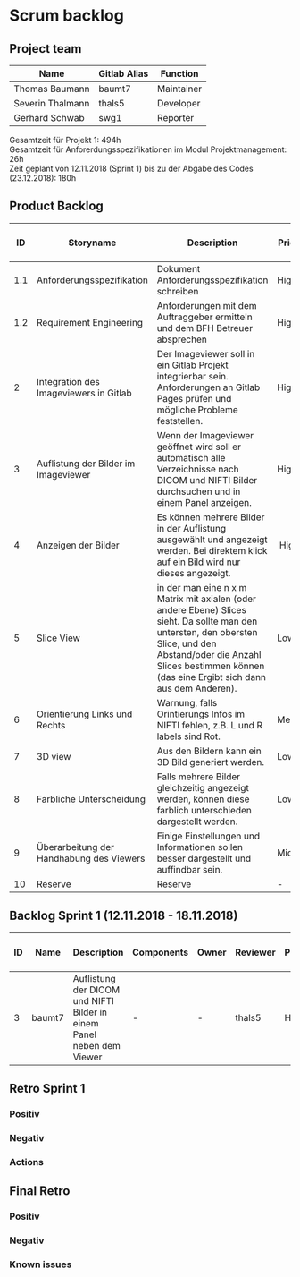 # Scrum backlog
## Project team
Name | Gitlab Alias | Function
--- | --- | --- 
Thomas Baumann | baumt7 | Maintainer
Severin Thalmann | thals5 | Developer
Gerhard Schwab | swg1 | Reporter

Gesamtzeit für Projekt 1: 494h <br>
Gesamtzeit für Anforerdungsspezifikationen im Modul Projektmanagement: 26h <br>
Zeit geplant von 12.11.2018 (Sprint 1) bis zu der Abgabe des Codes (23.12.2018): 180h

## Product Backlog
ID | Storyname | Description | Priority | Effort plan original | Effort plan updated | Effort acutal | Status
--- | --- | --- | --- | --- | --- | --- | ---
1.1 | Anforderungsspezifikation | Dokument Anforderungsspezifikation schreiben | High | 26 | - | - | Open
1.2 | Requirement Engineering | Anforderungen mit dem Auftraggeber ermitteln und dem BFH Betreuer absprechen | High | 200 | - | - | Open 
2 | Integration des Imageviewers in Gitlab | Der Imageviewer soll in ein Gitlab Projekt integrierbar sein. Anforderungen an Gitlab Pages prüfen und mögliche Probleme feststellen. | High | 54 | - | - | Open
3 | Auflistung der Bilder im Imageviewer | Wenn der Imageviewer geöffnet wird soll er automatisch alle Verzeichnisse nach DICOM und NIFTI Bilder durchsuchen und in einem Panel anzeigen. | High | 50 | - | - | Open
4 | Anzeigen der Bilder | Es können mehrere Bilder in der Auflistung ausgewählt und angezeigt werden. Bei direktem klick auf ein Bild wird nur dieses angezeigt. | High | 30 | - | - | Open
5 | Slice View | in der man eine n x m Matrix mit axialen (oder andere Ebene) Slices sieht. Da sollte man den untersten, den obersten Slice, und den Abstand/oder die Anzahl Slices bestimmen können (das eine Ergibt sich dann aus dem Anderen). | Low | 10 | – | – | Open
6 | Orientierung Links und Rechts | Warnung, falls Orintierungs Infos im NIFTI fehlen, z.B. L und R labels sind Rot. | Medium | 15 | - | - | Open
7 | 3D view | Aus den Bildern kann ein 3D Bild generiert werden. | Low | 0 | - | - | Open
8 | Farbliche Unterscheidung | Falls mehrere Bilder gleichzeitig angezeigt werden, können diese farblich unterschieden dargestellt werden. | Low | 15 | - | - | Open
9 | Überarbeitung der Handhabung des Viewers | Einige Einstellungen und Informationen sollen besser dargestellt und auffindbar sein. | Middle | 20 | - | - | Open
10 | Reserve | Reserve | - | 40 | - | - | Open


## Backlog Sprint 1 (12.11.2018 - 18.11.2018)
ID | Name | Description | Components | Owner | Reviewer | Priority | Effort plan original | Effort plan updated | Effort actual | Status
--- | --- | --- | --- | --- | --- | --- | --- | --- | --- | ---
3 | baumt7 | Auflistung der DICOM und NIFTI Bilder in einem Panel neben dem Viewer | - | - | thals5 | High | 15 | - | - | Open


## Retro Sprint 1
### Positiv

### Negativ

### Actions


## Final Retro
### Positiv

### Negativ

### Known issues
